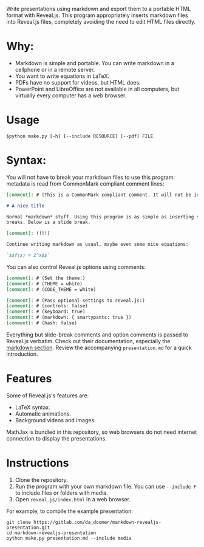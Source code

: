 Write presentations using markdown and export them to a portable HTML format
with Reveal.js. This program appropriately inserts markdown files into
Reveal.js files, completely avoiding the need to edit HTML files directly.

# Why:

 - Markdown is simple and portable. You can write markdown in a cellphone or
 in a remote server.
 - You want to write equations in LaTeX.
 - PDFs have no support for videos, but HTML does.
 - PowerPoint and LibreOffice are not available in all computers, but virtually
 every computer has a web browser.

# Usage

```
$python make.py [-h] [--include RESOURCE] [--pdf] FILE
```

# Syntax:

You will not have to break your markdown files to use this program: metadata
is read from CommonMark compliant comment lines:

```md
[comment]: # (This is a CommonMark compliant comment. It will not be included in the presentation.)

# A nice title

Normal *markdown* stuff. Using this program is as simple as inserting slide
breaks. Below is a slide break.

[comment]: (!!!)

Continue writing markdown as usual, maybe even some nice equations:

`$$f(x) = 2^x$$`
```

You can also control Reveal.js options using comments:

```md
[comment]: # (Set the theme:)
[comment]: # (THEME = white)
[comment]: # (CODE_THEME = white)

[comment]: # (Pass optional settings to reveal.js:)
[comment]: # (controls: false)
[comment]: # (keyboard: true)
[comment]: # (markdown: { smartypants: true })
[comment]: # (hash: false)
```

Everything but slide-break comments and option comments is passed to Reveal.js verbatim. Check out their documentation, especially the [markdown
section](https://revealjs.com/markdown/). Review the accompanying
`presentation.md` for a quick introduction.

# Features

Some of Reveal.js's features are:

- LaTeX syntax.
- Automatic animations.
- Background videos and images.

MathJax is bundled in this repository, so web browsers do not need internet
connection to display the presentations.

# Instructions

1. Clone the repository.
2. Run the program with your own markdown file. You can use `--include F` to
include files or folders with media.
3. Open `reveal.js/index.html` in a web browser.

For example, to compile the example presentation:

```
git clone https://gitlab.com/da_doomer/markdown-revealjs-presentation.git
cd markdown-revealjs-presentation
python make.py presentation.md --include media
```
